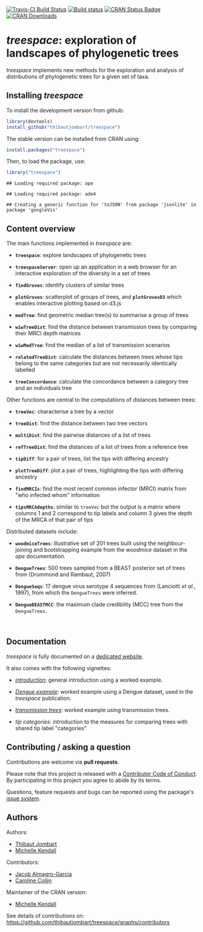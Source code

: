 [![Travis-CI Build Status](https://travis-ci.org/thibautjombart/treespace.png?branch=master)](https://travis-ci.org/thibautjombart/treespace)
[![Build status](https://ci.appveyor.com/api/projects/status/klr8khh1ieb26rh4/branch/master?svg=true)](https://ci.appveyor.com/project/thibautjombart/treespace/branch/master)
[![CRAN Status Badge](http://www.r-pkg.org/badges/version/treespace)](https://cran.r-project.org/package=treespace)
[![CRAN Downloads](https://cranlogs.r-pkg.org/badges/treespace)](https://cran.r-project.org/package=treespace)




*treespace*: exploration of landscapes of phylogenetic trees
============================================================

*treespace* implements new methods for the exploration and analysis of
distributions of phylogenetic trees for a given set of taxa.


Installing *treespace*
-------------
To install the development version from github:

```r
library(devtools)
install_github("thibautjombart/treespace")
```

The stable version can be installed from CRAN using:

```r
install.packages("treespace")
```

Then, to load the package, use:

```r
library("treespace")
```

```
## Loading required package: ape
```

```
## Loading required package: ade4
```

```
## Creating a generic function for 'toJSON' from package 'jsonlite' in package 'googleVis'
```


Content overview
----------------

The main functions implemented in *treespace* are:

* __`treespace`__: explore landscapes of phylogenetic trees

* __`treespaceServer`__: open up an application in a web browser for an
  interactive exploration of the diversity in a set of trees

* __`findGroves`__: identify clusters of similar trees

* __`plotGroves`__: scatterplot of groups of trees, and __`plotGrovesD3`__ which
  enables interactive plotting based on d3.js

* __`medTree`__: find geometric median tree(s) to summarise a group of trees

* __`wiwTreeDist`__: find the distance between transmission trees by comparing their MRCI depth matrices

* __`wiwMedTree`__: find the median of a list of transmission scenarios

* __`relatedTreeDist`__: calculate the distances between trees whose tips belong to the same categories but are not necessarily identically labelled

* __`treeConcordance`__: calculate the concordance between a category tree and an individuals tree


Other functions are central to the computations of distances between trees:

* __`treeVec`__: characterise a tree by a vector

* __`treeDist`__: find the distance between two tree vectors

* __`multiDist`__: find the pairwise distances of a list of trees

* __`refTreeDist`__: find the distances of a list of trees from a reference tree

* __`tipDiff`__: for a pair of trees, list the tips with differing ancestry

* __`plotTreeDiff`__: plot a pair of trees, highlighting the tips with differing
  ancestry

* __`findMRCIs`__: find the most recent common infector (MRCI) matrix from "who infected whom" information

* __`tipsMRCAdepths`__: similar to `treeVec` but the output is a matrix where columns 1 and 2 correspond to tip labels and column 3 gives the depth of the MRCA of that pair of tips


Distributed datasets include:

* __`woodmiceTrees`__: illustrative set of 201 trees built using the
  neighbour-joining and bootstrapping example from the *woodmice* dataset in the
  *ape* documentation.

* __`DengueTrees`__: 500 trees sampled from a BEAST posterior set of trees from
  (Drummond and Rambaut, 2007)

* __`DengueSeqs`__: 17 dengue virus serotype 4 sequences from (Lanciotti *et
  al.*, 1997), from which the `DengueTrees` were inferred.

* __`DengueBEASTMCC`__: the maximum clade credibility (MCC) tree from the
  `DengueTrees`.




<br>

Documentation
-------------

*treespace* is fully documented on a [dedicated
 website](https://thibautjombart.github.io/treespace/). 

It also comes with the following vignettes:

-
  [*introduction*](https://thibautjombart.github.io/treespace/articles/introduction.html):
  general introduction using a worked example.

- [*Dengue
  example*](https://thibautjombart.github.io/treespace/articles/DengueVignette.html):
  worked example using a Dengue dataset, used in the *treespace* publication.

- [*transmission
  trees*](https://thibautjombart.github.io/treespace/articles/TransmissionTreesVignette.html):
  worked example using transmission trees.

- *tip categories*: introduction to the measures for comparing trees with shared tip label "categories"



Contributing / asking a question
--------------------------------
Contributions are welcome via **pull requests**.

Please note that this project is released with a [Contributor Code of
Conduct](CONDUCT.md). By participating in this project you agree to abide by its
terms.

Questions, feature requests and bugs can be reported using the package's [issue
system](https://github.com/thibautjombart/treespace/issues).




Authors
-------
Authors:
* [Thibaut Jombart](https://sites.google.com/site/thibautjombart/)
* [Michelle Kendall](http://www.imperial.ac.uk/people/m.kendall)

Contributors:
* [Jacob Almagro-Garcia](http://www.well.ox.ac.uk/jacob-almagro-garcia)
* [Caroline Colijn](http://www.imperial.ac.uk/people/c.colijn)

Maintainer of the CRAN version:
* [Michelle Kendall](http://www.imperial.ac.uk/people/m.kendall)



See details of contributions on: <br>
https://github.com/thibautjombart/treespace/graphs/contributors

